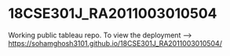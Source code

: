 # 18CSE301J_RA2011003010504
Working public tableau repo.
To view the deployment --> https://sohamghosh3101.github.io/18CSE301J_RA2011003010504/
